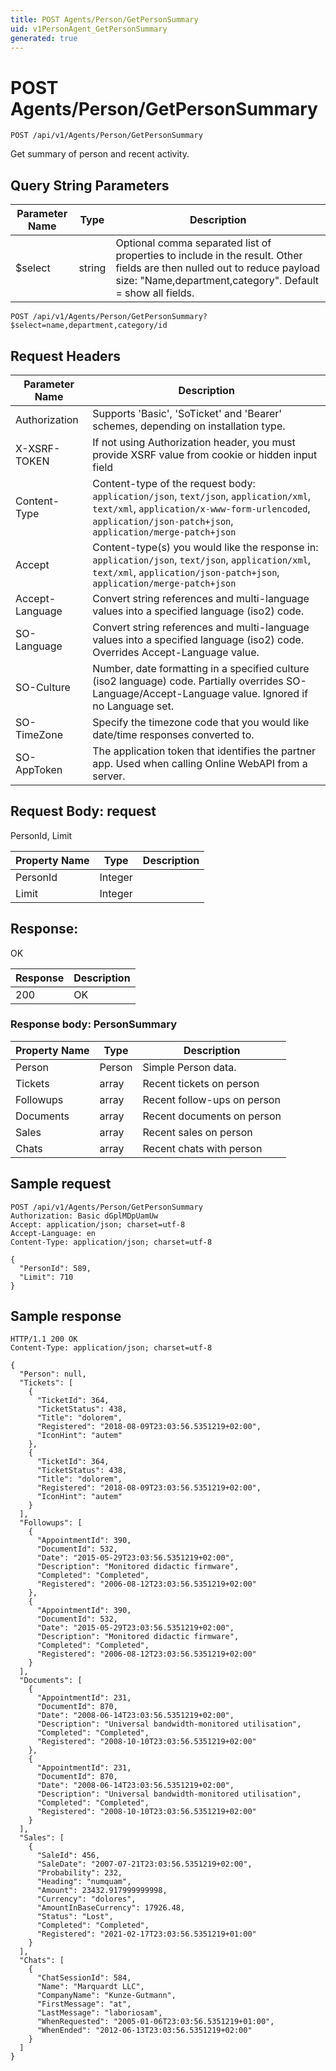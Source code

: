 ```yaml
---
title: POST Agents/Person/GetPersonSummary
uid: v1PersonAgent_GetPersonSummary
generated: true
---
```


# POST Agents/Person/GetPersonSummary

```http
POST /api/v1/Agents/Person/GetPersonSummary
```

Get summary of person and recent activity.







## Query String Parameters

| Parameter Name | Type |  Description |
|----------------|------|--------------|
| $select | string |  Optional comma separated list of properties to include in the result. Other fields are then nulled out to reduce payload size: "Name,department,category". Default = show all fields. |

```http
POST /api/v1/Agents/Person/GetPersonSummary?$select=name,department,category/id
```


## Request Headers

| Parameter Name | Description |
|----------------|-------------|
| Authorization  | Supports 'Basic', 'SoTicket' and 'Bearer' schemes, depending on installation type. |
| X-XSRF-TOKEN   | If not using Authorization header, you must provide XSRF value from cookie or hidden input field |
| Content-Type | Content-type of the request body: `application/json`, `text/json`, `application/xml`, `text/xml`, `application/x-www-form-urlencoded`, `application/json-patch+json`, `application/merge-patch+json` |
| Accept         | Content-type(s) you would like the response in: `application/json`, `text/json`, `application/xml`, `text/xml`, `application/json-patch+json`, `application/merge-patch+json` |
| Accept-Language | Convert string references and multi-language values into a specified language (iso2) code. |
| SO-Language | Convert string references and multi-language values into a specified language (iso2) code. Overrides Accept-Language value. |
| SO-Culture | Number, date formatting in a specified culture (iso2 language) code. Partially overrides SO-Language/Accept-Language value. Ignored if no Language set. |
| SO-TimeZone | Specify the timezone code that you would like date/time responses converted to. |
| SO-AppToken | The application token that identifies the partner app. Used when calling Online WebAPI from a server. |

## Request Body: request 

PersonId, Limit 

| Property Name | Type |  Description |
|----------------|------|--------------|
| PersonId | Integer |  |
| Limit | Integer |  |

## Response:

OK

| Response | Description |
|----------------|-------------|
| 200 | OK |

### Response body: PersonSummary

| Property Name | Type |  Description |
|----------------|------|--------------|
| Person | Person | Simple Person data. |
| Tickets | array | Recent tickets on person |
| Followups | array | Recent follow-ups on person |
| Documents | array | Recent documents on person |
| Sales | array | Recent sales on person |
| Chats | array | Recent chats with person |

## Sample request

```http!
POST /api/v1/Agents/Person/GetPersonSummary
Authorization: Basic dGplMDpUamUw
Accept: application/json; charset=utf-8
Accept-Language: en
Content-Type: application/json; charset=utf-8

{
  "PersonId": 589,
  "Limit": 710
}
```

## Sample response

```http_
HTTP/1.1 200 OK
Content-Type: application/json; charset=utf-8

{
  "Person": null,
  "Tickets": [
    {
      "TicketId": 364,
      "TicketStatus": 438,
      "Title": "dolorem",
      "Registered": "2018-08-09T23:03:56.5351219+02:00",
      "IconHint": "autem"
    },
    {
      "TicketId": 364,
      "TicketStatus": 438,
      "Title": "dolorem",
      "Registered": "2018-08-09T23:03:56.5351219+02:00",
      "IconHint": "autem"
    }
  ],
  "Followups": [
    {
      "AppointmentId": 390,
      "DocumentId": 532,
      "Date": "2015-05-29T23:03:56.5351219+02:00",
      "Description": "Monitored didactic firmware",
      "Completed": "Completed",
      "Registered": "2006-08-12T23:03:56.5351219+02:00"
    },
    {
      "AppointmentId": 390,
      "DocumentId": 532,
      "Date": "2015-05-29T23:03:56.5351219+02:00",
      "Description": "Monitored didactic firmware",
      "Completed": "Completed",
      "Registered": "2006-08-12T23:03:56.5351219+02:00"
    }
  ],
  "Documents": [
    {
      "AppointmentId": 231,
      "DocumentId": 870,
      "Date": "2008-06-14T23:03:56.5351219+02:00",
      "Description": "Universal bandwidth-monitored utilisation",
      "Completed": "Completed",
      "Registered": "2008-10-10T23:03:56.5351219+02:00"
    },
    {
      "AppointmentId": 231,
      "DocumentId": 870,
      "Date": "2008-06-14T23:03:56.5351219+02:00",
      "Description": "Universal bandwidth-monitored utilisation",
      "Completed": "Completed",
      "Registered": "2008-10-10T23:03:56.5351219+02:00"
    }
  ],
  "Sales": [
    {
      "SaleId": 456,
      "SaleDate": "2007-07-21T23:03:56.5351219+02:00",
      "Probability": 232,
      "Heading": "numquam",
      "Amount": 23432.917999999998,
      "Currency": "dolores",
      "AmountInBaseCurrency": 17926.48,
      "Status": "Lost",
      "Completed": "Completed",
      "Registered": "2021-02-17T23:03:56.5351219+01:00"
    }
  ],
  "Chats": [
    {
      "ChatSessionId": 584,
      "Name": "Marquardt LLC",
      "CompanyName": "Kunze-Gutmann",
      "FirstMessage": "at",
      "LastMessage": "laboriosam",
      "WhenRequested": "2005-01-06T23:03:56.5351219+01:00",
      "WhenEnded": "2012-06-13T23:03:56.5351219+02:00"
    }
  ]
}
```